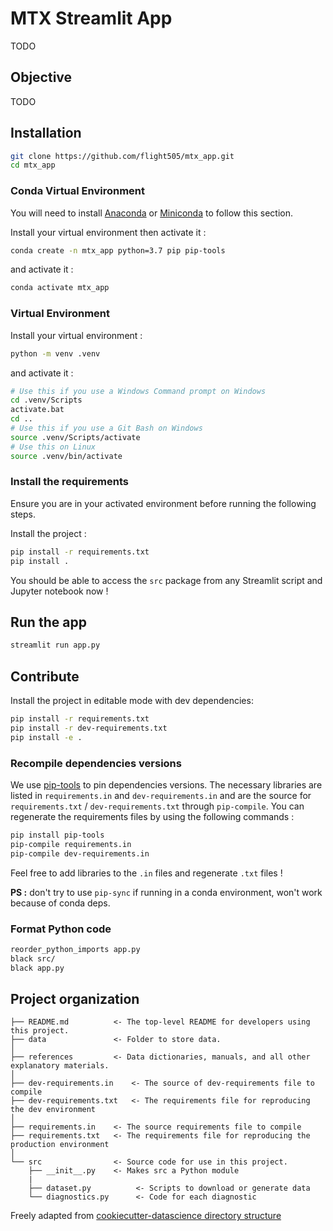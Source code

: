 # MTX Streamlit App

TODO

## Objective

TODO

## Installation

```bash
git clone https://github.com/flight505/mtx_app.git
cd mtx_app
```

### Conda Virtual Environment

You will need to install [Anaconda](https://www.anaconda.com/) or [Miniconda](https://docs.conda.io/en/latest/miniconda.html)
to follow this section.

Install your virtual environment then activate it :

```bash
conda create -n mtx_app python=3.7 pip pip-tools
```

and activate it :

```bash
conda activate mtx_app
```

### Virtual Environment

Install your virtual environment :

```bash
python -m venv .venv
```

and activate it :

```bash
# Use this if you use a Windows Command prompt on Windows
cd .venv/Scripts
activate.bat
cd ..
# Use this if you use a Git Bash on Windows
source .venv/Scripts/activate
# Use this on Linux
source .venv/bin/activate
```

### Install the requirements

Ensure you are in your activated environment before running the following steps.

Install the project :

```bash
pip install -r requirements.txt
pip install .
```

You should be able to access the `src` package from any Streamlit script and Jupyter notebook now !

## Run the app

```bash
streamlit run app.py
```

## Contribute

Install the project in editable mode with dev dependencies:

```bash
pip install -r requirements.txt
pip install -r dev-requirements.txt 
pip install -e .
```

### Recompile dependencies versions

We use [pip-tools](https://github.com/jazzband/pip-tools) to pin dependencies versions.
The necessary libraries are listed in `requirements.in` and `dev-requirements.in` and are 
the source for `requirements.txt` / `dev-requirements.txt` through `pip-compile`.
You can regenerate the requirements files by using the following commands :

```bash
pip install pip-tools
pip-compile requirements.in
pip-compile dev-requirements.in
```

Feel free to add libraries to the `.in` files and regenerate `.txt` files !

**PS :** don't try to use `pip-sync` if running in a conda environment, won't work because of conda deps.

### Format Python code

```bash
reorder_python_imports app.py
black src/
black app.py
```

## Project organization

    ├── README.md          <- The top-level README for developers using this project.
    ├── data               <- Folder to store data.
    │
    ├── references         <- Data dictionaries, manuals, and all other explanatory materials.
    │
    ├── dev-requirements.in    <- The source of dev-requirements file to compile
    ├── dev-requirements.txt   <- The requirements file for reproducing the dev environment
    │
    ├── requirements.in    <- The source requirements file to compile
    ├── requirements.txt   <- The requirements file for reproducing the production environment
    │
    └── src                <- Source code for use in this project.
        ├── __init__.py    <- Makes src a Python module
        |
        ├── dataset.py          <- Scripts to download or generate data
        └── diagnostics.py      <- Code for each diagnostic
       
Freely adapted from [cookiecutter-datascience directory structure](https://drivendata.github.io/cookiecutter-data-science/#directory-structure)